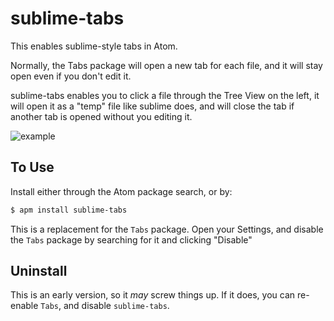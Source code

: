 # sublime-tabs

This enables sublime-style tabs in Atom.

Normally, the Tabs package will open a new tab for each file, and it will stay open even if you don't edit it.

sublime-tabs enables you to click a file through the Tree View on the left, it will open it as a "temp" file like sublime does,
and will close the tab if another tab is opened without you editing it.

![example](https://raw.githubusercontent.com/ddavison/sublime-tabs/master/images/example.gif)

## To Use
Install either through the Atom package search, or by:
```sh
$ apm install sublime-tabs
```

This is a replacement for the `Tabs` package.  Open your Settings, and disable the `Tabs` package by searching for it and clicking "Disable"

## Uninstall
This is an early version, so it *may* screw things up.  If it does, you can re-enable `Tabs`, and disable `sublime-tabs`.
